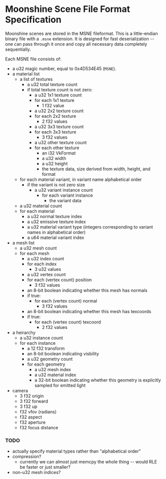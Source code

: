 # Moonshine Scene File Format Specification

Moonshine scenes are stored in the MSNE fileformat. This is a little-endian binary file with a `.msne` extension. It is designed for fast deserialization -- one can pass through it once and copy all necessary data completely sequentially.

Each MSNE file consists of:
* a u32 magic number, equal to 0x4D534E45 (`MSNE`).
* a material list
    * a list of textures
        * a u32 total texture count
        * if total texture count is not zero:
            * a u32 1x1 texture count
            * for each 1x1 texture
                * 1 f32 value
            * a u32 2x2 texture count
            * for each 2x2 texture
                * 2 f32 values
            * a u32 3x3 texture count
            * for each 3x3 texture
                * 3 f32 values
            * a u32 other texture count
            * for each other texture
                * an i32 VkFormat
                * a u32 width
                * a u32 height
                * the texture data, size derived from width, height, and format
    * for each material variant, in variant name alphabetical order
        * if the variant is not zero size
            * a u32 variant instance count
                * for each variant instance
                    * the variant data
    * a u32 material count
    * for each material
        * a u32 normal texture index
        * a u32 emissive texture index
        * a u32 material variant type (integers corresponding to variant names in alphabetical order)
        * a u64 material variant index
* a mesh list
    * a u32 mesh count
    * for each mesh
        * a u32 index count
        * for each index
            * 3 u32 values
        * a u32 vertex count
        * for each (vertex count) position
            * 3 f32 values
        * an 8-bit boolean indicating whether this mesh has normals
        * if true:
            * for each (vertex count) normal
                * 3 f32 values
        * an 8-bit boolean indicating whether this mesh has texcoords
        * if true:
            * for each (vertex count) texcoord
                * 2 f32 values
* a heirarchy
    * a u32 instance count
    * for each instance
        * a 12 f32 transform
        * an 8-bit boolean indicating visbility
        * a u32 geometry count
        * for each geometry
            * a u32 mesh index
            * a u32 material index
            * a 32-bit boolean indicating whether this geometry is explicitly sampled for emitted light
* camera
    * 3 f32 origin
    * 3 f32 forward
    * 3 f32 up
    * f32 vfov (radians)
    * f32 aspect
    * f32 aperture
    * f32 focus distance

### TODO
* actually specify material types rather than "alphabetical order"
* compression?
    * currently we can almost just memcpy the whole thing -- would RLE be faster or just smaller?
* non-u32 mesh indices?